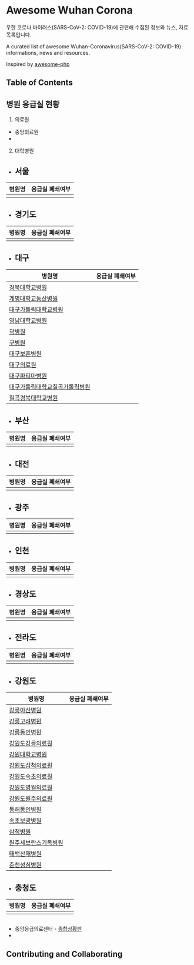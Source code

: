 # Awesome Wuhan Corona

우한 코로나 바이러스(SARS-CoV-2: COVID-19)에 관련해 수집된 정보와 뉴스, 자료 목록입니다.

A curated list of awesome Wuhan-Coronavirus(SARS-CoV-2: COVID-19) informations, news and resources.

Inspired by  [awesome-php](https://github.com/ziadoz/awesome-php)

## Table of Contents


## 병원 응급실 현황
1. 의료원

  - 중앙의료원
  - 
  
2. 대학병원
* 서울
	-
| 병원명 | 응급실 폐쇄여부 |
|--|:--:|
|||
* 경기도
    -
| 병원명 | 응급실 폐쇄여부 |
|--|:--:|
|||

* 대구
	-
  
| 병원명 | 응급실 폐쇄여부 |
|--|:--:|
|[경북대학교병원](http://portal.nemc.or.kr/medi_info/dashboards/dash_total_emer_org_popup_for_egen.do?selDash=01&emogTypCod=&emogloca=13&emogdstr=&emogdesc=%EA%B2%BD%EB%B6%81%EB%8C%80%ED%95%99%EA%B5%90# "경북대학교병원")                                                               |    |
|[계명대학교동산병원](http://portal.nemc.or.kr/medi_info/dashboards/dash_total_emer_org_popup_for_egen.do?selDash=01&emogTypCod=&emogloca=13&emogdstr=&emogdesc=%EB%8F%99%EC%82%B0%EB%B3%91%EC%9B%90 "계명대학교 동산의료원")                                                                 |    |
|[대구가톨릭대학교병원](http://portal.nemc.or.kr/medi_info/dashboards/dash_total_emer_org_popup_for_egen.do?selDash=01&emogTypCod=&emogloca=13&emogdstr=&emogdesc=%EB%8C%80%EA%B5%AC%EA%B0%80%ED%86%A8%EB%A6%AD%EB%8C%80%ED%95%99%EA%B5%90%EB%B3%91%EC%9B%90 "대구가톨릭대학교병원")          |    |
|[영남대학교병원](http://portal.nemc.or.kr/medi_info/dashboards/dash_total_emer_org_popup_for_egen.do?selDash=01&emogTypCod=&emogloca=13&emogdstr=&emogdesc=%EC%98%81%EB%82%A8%EB%8C%80%ED%95%99%EA%B5%90 "영남대학교병원")                                                                |    |
|[곽병원](http://portal.nemc.or.kr/medi_info/dashboards/dash_total_emer_org_popup_for_egen.do?selDash=01&emogTypCod=&emogloca=13&emogdstr=&emogdesc=%EA%B3%BD%EB%B3%91%EC%9B%90 "곽병원")                                                                                             |    |
|[구병원](http://portal.nemc.or.kr/medi_info/dashboards/dash_total_emer_org_popup_for_egen.do?selDash=01&emogTypCod=&emogloca=13&emogdstr=&emogdesc=%EA%B5%AC%EB%B3%91%EC%9B%90 "구병원")                                                                                             |    |
|[대구보훈병원](http://portal.nemc.or.kr/medi_info/dashboards/dash_total_emer_org_popup_for_egen.do?selDash=01&emogTypCod=&emogloca=13&emogdstr=&emogdesc=%EB%8C%80%EA%B5%AC%EB%B3%B4%ED%9B%88%EB%B3%91%EC%9B%90 "대구보훈병원")                                                         |    |
|[대구의료원](http://portal.nemc.or.kr/medi_info/dashboards/dash_total_emer_org_popup_for_egen.do?selDash=01&emogTypCod=&emogloca=13&emogdstr=&emogdesc=%EB%8C%80%EA%B5%AC%EC%9D%98%EB%A3%8C%EC%9B%90 "대구의료원")                                                                     |    |
|[대구파티마병원](http://portal.nemc.or.kr/medi_info/dashboards/dash_total_emer_org_popup_for_egen.do?selDash=01&emogTypCod=&emogloca=13&emogdstr=&emogdesc=%EB%8C%80%EA%B5%AC%ED%8C%8C%ED%8B%B0%EB%A7%88%EB%B3%91%EC%9B%90 "대구파티마병원")                                              |    |
|[대구가톨릭대학교칠곡가톨릭병원](http://portal.nemc.or.kr/medi_info/dashboards/dash_total_emer_org_popup_for_egen.do?selDash=01&emogTypCod=&emogloca=13&emogdstr=&emogdesc=%EC%B9%A0%EA%B3%A1%EA%B0%80%ED%86%A8%EB%A6%AD%EB%B3%91%EC%9B%90 "대구가톨릭대학교칠곡가톨릭병원")                       |    |
|[칠곡경북대학교병원](http://portal.nemc.or.kr/medi_info/dashboards/dash_total_emer_org_popup_for_egen.do?selDash=01&emogTypCod=&emogloca=13&emogdstr=&emogdesc=%EC%B9%A0%EA%B3%A1%EA%B2%BD%EB%B6%81%EB%8C%80%ED%95%99%EA%B5%90%EB%B3%91%EC%9B%90 "칠곡경북대학교병원")                      |    |

* 부산
	-
| 병원명 | 응급실 폐쇄여부 |
|--|:--:|
|||

* 대전
	-
| 병원명 | 응급실 폐쇄여부 |
|--|:--:|
|||

* 광주
	-
| 병원명 | 응급실 폐쇄여부 |
|--|:--:|
|||

* 인천
	-
| 병원명 | 응급실 폐쇄여부 |
|--|:--:|
|||

* 경상도
	-
| 병원명 | 응급실 폐쇄여부 |
|--|:--:|
|||

* 전라도
	-
| 병원명 | 응급실 폐쇄여부 |
|--|:--:|
|||

* 강원도
	-
| 병원명 | 응급실 폐쇄여부 |
|--|:--:|
|[강릉아산병원](%EA%B0%95%EB%A6%89%EC%95%84%EC%82%B0%EB%B3%91%EC%9B%90 "강릉아산병원")                                                                                                             |  |
|[강릉고려병원](%EA%B0%95%EB%A6%89%EA%B3%A0%EB%A0%A4%EB%B3%91%EC%9B%90 "강릉고려병원")                                                                                                             |  |
|[강릉동인병원](%EA%B0%95%EB%A6%89%EB%8F%99%EC%9D%B8%EB%B3%91%EC%9B%90 "강릉동인병원")                                                                                                             |  |
|[강원도강릉의료원](%EA%B0%95%EC%9B%90%EB%8F%84%EA%B0%95%EB%A6%89%EC%9D%98%EB%A3%8C%EC%9B%90 "강원도강릉의료원")                                                                                     |  |
|[강원대학교병원](%EA%B0%95%EC%9B%90%EB%8C%80%ED%95%99%EA%B5%90%EB%B3%91%EC%9B%90 "강원대학교병원")                                                                                                 |  |
|[강원도삼척의료원](%EA%B0%95%EC%9B%90%EB%8F%84%EC%82%BC%EC%B2%99%EC%9D%98%EB%A3%8C%EC%9B%90 "강원도삼척의료원")                                                                                     |  |
|[강원도속초의료원](%EA%B0%95%EC%9B%90%EB%8F%84%EC%86%8D%EC%B4%88%EC%9D%98%EB%A3%8C%EC%9B%90 "강원도속초의료원")                                                                                     |  |
|[강원도영월의료원](%EA%B0%95%EC%9B%90%EB%8F%84%EC%98%81%EC%9B%94%EC%9D%98%EB%A3%8C%EC%9B%90 "강원도영월의료원")                                                                                     |  |
|[강원도원주의료원](%EA%B0%95%EC%9B%90%EB%8F%84%EC%9B%90%EC%A3%BC%EC%9D%98%EB%A3%8C%EC%9B%90 "강원도원주의료원")                                                                                     |  |
|[동해동인병원](%EB%8F%99%ED%95%B4%EB%8F%99%EC%9D%B8%EB%B3%91%EC%9B%90 "동해동인병원")                                                                                                             |  |
|[속초보광병원](%EC%86%8D%EC%B4%88%EB%B3%B4%EA%B4%91%EB%B3%91%EC%9B%90 "속초보광병원")                                                                                                             |  |
|[삼척병원](%EC%82%BC%EC%B2%99%EB%B3%91%EC%9B%90 "삼척병원")                                                                                                                                     |  |
|[원주세브란스기독병원](%EC%97%B0%EC%84%B8%EB%8C%80%ED%95%99%EA%B5%90_%EC%9B%90%EC%A3%BC%EC%84%B8%EB%B8%8C%EB%9E%80%EC%8A%A4%EA%B8%B0%EB%8F%85%EB%B3%91%EC%9B%90 "연세대학교 원주세브란스기독병원")        |  |
|[태백산재병원](%ED%83%9C%EB%B0%B1%EC%82%B0%EC%9E%AC%EB%B3%91%EC%9B%90 "태백산재병원")                                                                                                             |  |
|[춘천성심병원](%ED%95%9C%EB%A6%BC%EB%8C%80%ED%95%99%EA%B5%90_%EC%B6%98%EC%B2%9C%EC%84%B1%EC%8B%AC%EB%B3%91%EC%9B%90 "한림대학교 춘천성심병원")                                                       |  |

* 충청도
	-
| 병원명 | 응급실 폐쇄여부 |
|--|:--:|
|||
  
##
  - 중앙응급의료센터 - [종합상황판](http://portal.nemc.or.kr/medi_info/dashboards/dash_total_emer_org_popup_for_egen.do)
  - 

## Contributing and Collaborating
